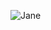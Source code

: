 <p><img align="center" src="https://github-readme-streak-stats.herokuapp.com/?user=00Jane&&theme=tokyonight" alt="Jane" /></p>
